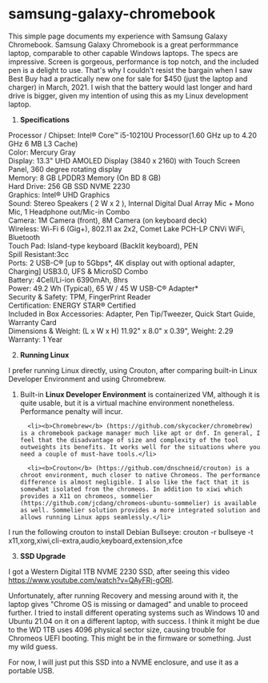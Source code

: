 # samsung-galaxy-chromebook

This simple page documents my experience with Samsung Galaxy Chromebook. Samsung Galaxy Chromebook is a great performmance laptop, comparable to other capable Windows laptops. The specs are impressive. Screen is gorgeous, performance is top notch, and the included pen is a delight to use. That's why I couldn't resist the bargain when I saw Best Buy had a practically new one for sale for $450 (just the laptop and charger) in March, 2021. I wish that the battery would last longer and hard drive is bigger, given my intention of using this as my Linux development laptop.

1) <b>Specifications</b>

Processor / Chipset: Intel® Core™ i5-10210U Processor(1.60 GHz up to 4.20 GHz 6 MB L3 Cache)<br>
Color: Mercury Gray<br>
Display: 13.3" UHD AMOLED Display (3840 x 2160) with Touch Screen Panel, 360 degree rotating display<br>
Memory: 8 GB LPDDR3 Memory (On BD 8 GB)<br>
Hard Drive: 256 GB SSD NVME 2230<br>
Graphics: Intel® UHD Graphics<br>
Sound: Stereo Speakers ( 2 W x 2 ), Internal Digital Dual Array Mic + Mono Mic, 1 Headphone out/Mic-in Combo<br>
Camera: 1M Camera (front), 8M Camera (on keyboard deck)<br>
Wireless: Wi-Fi 6 (Gig+), 802.11 ax 2x2, Comet Lake PCH-LP CNVi WiFi, Bluetooth<br>
Touch Pad: Island-type keyboard (Backlit keyboard), PEN<br>
Spill Resistant:3cc<br>
Ports: 2 USB-C® [up to 5Gbps*, 4K display out with optional adapter, Charging] USB3.0, UFS & MicroSD Combo<br>
Battery: 4Cell/Li-ion 6390mAh, 8hrs<br>
Power: 49.2 Wh (Typical), 65 W / 45 W USB-C® Adapter*<br>
Security & Safety: TPM, FingerPrint Reader<br>
Certification: ENERGY STAR® Certified<br>
Included in Box Accessories: Adapter, Pen Tip/Tweezer, Quick Start Guide, Warranty Card<br>
Dimensions & Weight: (L x W x H) 11.92" x 8.0" x 0.39", Weight: 2.29<br>
Warranty: 1 Year<br>

2) <b>Running Linux</b>

I prefer running Linux directly, using Crouton, after comparing built-in Linux Developer Environment and using Chromebrew.

<ol>
      <li>Built-in <b>Linux Developer Environment</b> is containerized VM, although it is quite usable, but it is a virtual machine environment nonetheless. Performance penalty will incur.</li>

      <li><b>Chromebrew</b> (https://github.com/skycocker/chromebrew) is a chromebook package manager much like apt or dnf. In general, I feel that the disadvantage of size and complexity of the tool outweights its benefits. It works well for the situations where you need a couple of must-have tools.</li>

      <li><b>Crouton</b> (https://github.com/dnschneid/crouton) is a chroot environment, much closer to native Chromeos. The performance difference is almost negligible. I also like the fact that it is somewhat isolated from the chromeos. In addition to xiwi which provides a X11 on chromeos, sommelier (https://github.com/jcdang/chromeos-ubuntu-sommelier) is available as well. Sommelier solution provides a more integrated solution and allows running Linux apps seamlessly.</li>

</ol>

I run the following crouton to install Debian Bullseye:
      crouton -r bullseye -t x11,xorg,xiwi,cli-extra,audio,keyboard,extension,xfce
  
3) <b>SSD Upgrade</b>

I got a Western Digital 1TB NVME 2230 SSD, after seeing this video https://www.youtube.com/watch?v=QAyFRj-gORI.

Unfortunately, after running Recovery and messing around with it, the laptop gives "Chrome OS is missing or damaged" and unable to proceed further. I tried to install different operating systems such as Windows 10 and Ubuntu 21.04 on it on a different laptop, with success. I think it might be due to the WD 1TB uses 4096 physical sector size, causing trouble for Chromeos UEFI booting. This might be in the firmware or something. Just my wild guess.
      
For now, I will just put this SSD into a NVME enclosure, and use it as a portable USB.
